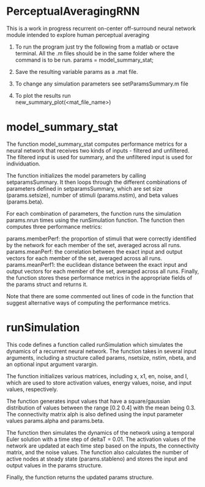 # PerceptualAveragingRNN
This is a work in progress recurrent on-center off-surround neural network module intended to explore human perceptual averaging

1. To run the program just try the following from a matlab or octave terminal. All the .m files should be in the same folder where the command is to be run.
params = model_summary_stat;

2. Save the resulting variable params as a .mat file.

3. To change any simulation parameters see setParamsSummary.m file

4. To plot the results run  
new_summary_plot(<mat_file_name>)

# model_summary_stat

The function model_summary_stat computes performance metrics for a neural network that receives two kinds of inputs - filtered and unfiltered. The filtered input is used for summary, and the unfiltered input is used for individuation.

The function initializes the model parameters by calling setparamsSummary. It then loops through the different combinations of parameters defined in setparamsSummary, which are set size (params.setsize), number of stimuli (params.nstim), and beta values (params.beta).

For each combination of parameters, the function runs the simulation params.nrun times using the runSimulation function. The function then computes three performance metrics:

params.memberPerf: the proportion of stimuli that were correctly identified by the network for each member of the set, averaged across all runs.
params.meanPerf: the correlation between the exact input and output vectors for each member of the set, averaged across all runs.
params.meanPerf1: the euclidean distance between the exact input and output vectors for each member of the set, averaged across all runs.
Finally, the function stores these performance metrics in the appropriate fields of the params struct and returns it.

Note that there are some commented out lines of code in the function that suggest alternative ways of computing the performance metrics.

# runSimulation 

This code defines a function called runSimulation which simulates the dynamics of a recurrent neural network. The function takes in several input arguments, including a structure called params, nsetsize, nstim, nbeta, and an optional input argument varargin.

The function initializes various matrices, including x, x1, en, noise, and I, which are used to store activation values, energy values, noise, and input values, respectively.

The function generates input values that have a square/gaussian distribution of values between the range [0.2 0.4] with the mean being 0.3. The connectivity matrix alph is also defined using the input parameter values params.alpha and params.beta.

The function then simulates the dynamics of the network using a temporal Euler solution with a time step of deltaT = 0.01. The activation values of the network are updated at each time step based on the inputs, the connectivity matrix, and the noise values. The function also calculates the number of active nodes at steady state (params.stableno) and stores the input and output values in the params structure.

Finally, the function returns the updated params structure.
